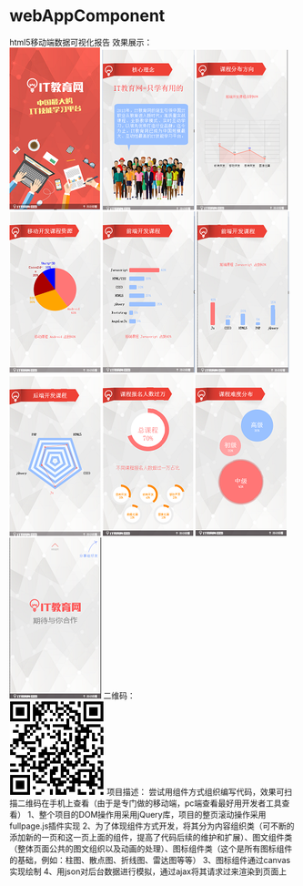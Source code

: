 # webAppComponent
html5移动端数据可视化报告
效果展示：                                                                                                                                  
![Alt text](https://github.com/liiiku/webAppComponent/blob/master/imgs/11.png)
![Alt text](https://github.com/liiiku/webAppComponent/blob/master/imgs/22.png)
![Alt text](https://github.com/liiiku/webAppComponent/blob/master/imgs/33.png)
![Alt text](https://github.com/liiiku/webAppComponent/blob/master/imgs/44.png)
![Alt text](https://github.com/liiiku/webAppComponent/blob/master/imgs/55.png)
![Alt text](https://github.com/liiiku/webAppComponent/blob/master/imgs/66.png)
![Alt text](https://github.com/liiiku/webAppComponent/blob/master/imgs/77.png)
![Alt text](https://github.com/liiiku/webAppComponent/blob/master/imgs/88.png)
![Alt text](https://github.com/liiiku/webAppComponent/blob/master/imgs/99.png)
![Alt text](https://github.com/liiiku/webAppComponent/blob/master/imgs/1010.png)
二维码：                                                                                                                                    
![Alt text](https://github.com/liiiku/webAppComponent/blob/master/imgs/result.png)
项目描述：
尝试用组件方式组织编写代码，效果可扫描二维码在手机上查看（由于是专门做的移动端，pc端查看最好用开发者工具查看）
1、整个项目的DOM操作用采用jQuery库，项目的整页滚动操作采用fullpage.js插件实现
2、为了体现组件方式开发，将其分为内容组织类（可不断的添加新的一页和这一页上面的组件，提高了代码后续的维护和扩展）、图文组件类（整体页面公共的图文组织以及动画的处理）、图标组件类（这个是所有图标组件的基础，例如：柱图、散点图、折线图、雷达图等等）
3、图标组件通过canvas实现绘制
4、用json对后台数据进行模拟，通过ajax将其请求过来渲染到页面上

